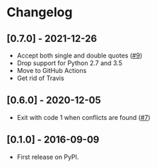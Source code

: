 # Changelog

## [0.7.0] - 2021-12-26

* Accept both single and double quotes ([#9](https://github.com/tonyo/django-migration-checker/pull/9))
* Drop support for Python 2.7 and 3.5
* Move to GitHub Actions
* Get rid of Travis


## [0.6.0] - 2020-12-05

* Exit with code 1 when conflicts are found ([#7](https://github.com/tonyo/django-migration-checker/pull/7))


## [0.1.0] - 2016-09-09

* First release on PyPI.
